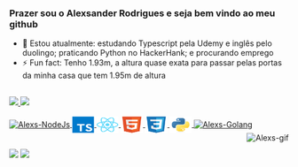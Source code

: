 ### Prazer sou o Alexsander Rodrigues e seja bem vindo ao meu github

- 🌱 Estou atualmente: estudando Typescript pela Udemy e inglês pelo duolingo; praticando Python no HackerHank; e procurando emprego
- ⚡ Fun fact: Tenho 1.93m, a altura quase exata para passar pelas portas da minha casa que tem 1.95m de altura


##

<div>
  <a href="https://github.com/Alexsander-Espindola">
  <img height="180em" src="https://github-readme-stats.vercel.app/api?username=Alexsander-Espindola&show_icons=true&theme=gruvbox&include_all_commits=true&count_private=true"/>
  <img height="180em" src="https://github-readme-stats.vercel.app/api/top-langs/?username=Alexsander-Espindola&layout=compact&langs_count=16&theme=gruvbox"/>
</div>
 
<div style="display: inline_block"><br>
<img align="center" alt="Alexs-NodeJs" height="30" width="40" src="https://cdn.jsdelivr.net/gh/devicons/devicon/icons/nodejs/nodejs-original.svg">
<img align="center" alt="Alexs-Ts" height="30" width="40" src="https://raw.githubusercontent.com/devicons/devicon/master/icons/typescript/typescript-plain.svg">
<img align="center" alt="Alexs-React" height="30" width="40" src="https://raw.githubusercontent.com/devicons/devicon/master/icons/react/react-original.svg">
<img align="center" alt="Alexs-HTML" height="30" width="40" src="https://raw.githubusercontent.com/devicons/devicon/master/icons/html5/html5-original.svg">
<img align="center" alt="Alexs-CSS" height="30" width="40" src="https://raw.githubusercontent.com/devicons/devicon/master/icons/css3/css3-original.svg">
<img align="center" alt="Alexs-Python" height="30" width="40" src="https://raw.githubusercontent.com/devicons/devicon/master/icons/python/python-original.svg">
<img align="center" alt="Alexs-Golang" height="30" width="40" src="https://cdn.jsdelivr.net/gh/devicons/devicon/icons/go/go-original.svg">
<img align="right" alt="Alexs-gif" src="https://cdn.discordapp.com/attachments/795358919417397249/825430589581688872/hi.gif">
</div>

##
<a href="https://www.linkedin.com/in/alexsander-rodrigues99366/" target="_blank"><img src="https://img.shields.io/badge/-LinkedIn-%230077B5?style=for-the-badge&logo=linkedin&logoColor=white" target="_blank"></a> 
  <a href = "Alexsander81002745@gmail.com"><img src="https://img.shields.io/badge/-Gmail-%23333?style=for-the-badge&logo=gmail&logoColor=white" target="_blank"></a>
</div>

<!--

**Alexsander-Espindola/Alexsander-Espindola** is a ✨ _special_ ✨ repository because its `README.md` (this file) appears on your GitHub profile.

Here are some ideas to get you started:

- 🔭 I’m currently working on ...
- 🌱 I’m currently learning ...
- 👯 I’m looking to collaborate on ...
- 🤔 I’m looking for help with ...
- 💬 Ask me about ...
- 📫 How to reach me: ...
- 😄 Pronouns: ...
- ⚡ Fun fact: ...
-->
